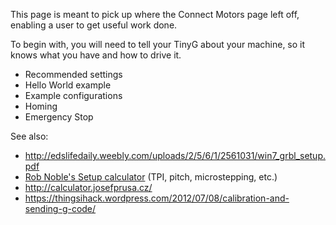 This page is meant to pick up where the Connect Motors page left off, enabling a user to get useful work done.

To begin with, you will need to tell your TinyG about your machine, so it knows what you have and how to drive it.  

* Recommended settings
* Hello World example
* Example configurations
* Homing
* Emergency Stop

See also: 
* http://edslifedaily.weebly.com/uploads/2/5/6/1/2561031/win7_grbl_setup.pdf
* [Rob Noble's Setup calculator](http://noblesque.org.uk/ShapeOko/grblcalc/) (TPI, pitch, microstepping, etc.)
* http://calculator.josefprusa.cz/
* https://thingsihack.wordpress.com/2012/07/08/calibration-and-sending-g-code/
